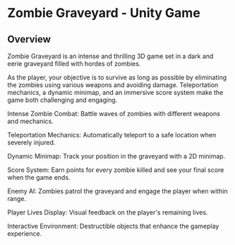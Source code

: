 # Zombie Graveyard - Unity Game

## Overview
Zombie Graveyard is an intense and thrilling 3D game set in a dark and eerie graveyard filled with hordes of zombies. 

As the player, your objective is to survive as long as possible by eliminating the zombies using various weapons and avoiding damage. Teleportation mechanics, a dynamic minimap, and an immersive score system make the game both challenging and engaging.


Intense Zombie Combat: Battle waves of zombies with different weapons and mechanics.


Teleportation Mechanics: Automatically teleport to a safe location when severely injured.


Dynamic Minimap: Track your position in the graveyard with a 2D minimap.


Score System: Earn points for every zombie killed and see your final score when the game ends.


Enemy AI: Zombies patrol the graveyard and engage the player when within range.


Player Lives Display: Visual feedback on the player's remaining lives.


Interactive Environment: Destructible objects that enhance the gameplay experience.


